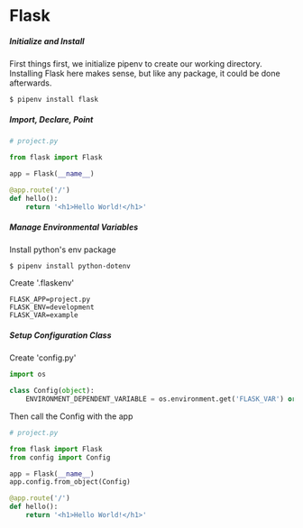 # Flask

##### Initialize and Install 
First things first, we initialize pipenv to create our working directory. Installing Flask here makes sense, but like any package, it could be done afterwards.
``` 
$ pipenv install flask
```

##### Import, Declare, Point
```py
# project.py

from flask import Flask

app = Flask(__name__)

@app.route('/')
def hello():
    return '<h1>Hello World!</h1>'
```

##### Manage Environmental Variables
Install python's env package
```
$ pipenv install python-dotenv
```

Create '.flaskenv'
```
FLASK_APP=project.py
FLASK_ENV=development
FLASK_VAR=example
```

##### Setup Configuration Class
Create 'config.py'
```py
import os

class Config(object):
    ENVIRONMENT_DEPENDENT_VARIABLE = os.environment.get('FLASK_VAR') or 'default'
```

Then call the Config with the app
```py
# project.py

from flask import Flask
from config import Config

app = Flask(__name__)
app.config.from_object(Config)

@app.route('/')
def hello():
    return '<h1>Hello World!</h1>'
```

